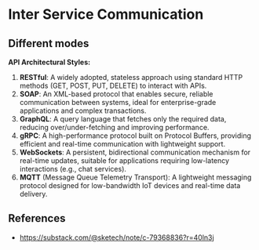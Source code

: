# Inter Service Communication

## Different modes

**API Architectural Styles:**

1. **RESTful**: A widely adopted, stateless approach using standard HTTP methods (GET, POST, PUT, DELETE) to interact with APIs.
2. **SOAP**: An XML-based protocol that enables secure, reliable communication between systems, ideal for enterprise-grade applications and complex transactions.
3. **GraphQL**: A query language that fetches only the required data, reducing over/under-fetching and improving performance.
4. **gRPC**: A high-performance protocol built on Protocol Buffers, providing efficient and real-time communication with lightweight support.
5. **WebSockets**: A persistent, bidirectional communication mechanism for real-time updates, suitable for applications requiring low-latency interactions (e.g., chat services).
6. **MQTT** (Message Queue Telemetry Transport): A lightweight messaging protocol designed for low-bandwidth IoT devices and real-time data delivery.

## References
* https://substack.com/@sketech/note/c-79368836?r=40ln3j